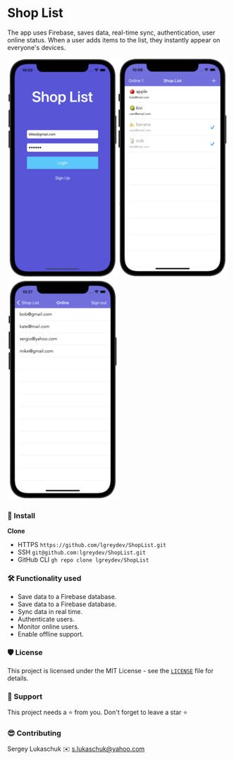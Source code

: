 # Shop List

The app uses Firebase, saves data, real-time sync, authentication, user online status. When a user adds items to the list, they instantly appear on everyone's devices.

<img src="https://github.com/lgreydev/ShopList/blob/main/Screenshot/001.jpg" width="250"><img src="https://github.com/lgreydev/ShopList/blob/main/Screenshot/002.jpg" width="250"><img src="https://github.com/lgreydev/ShopList/blob/main/Screenshot/003.jpg" width="250">

### 💾 Install
**Clone**
 - HTTPS  `https://github.com/lgreydev/ShopList.git`
 - SSH `git@github.com:lgreydev/ShopList.git`
 - GitHub CLI `gh repo clone lgreydev/ShopList`

### 🛠 Functionality used 
 - Save data to a Firebase database.
 - Save data to a Firebase database.
 - Sync data in real time.
 - Authenticate users.
 - Monitor online users.
 - Enable offline support.

### 🛡️ License

This project is licensed under the MIT License - see the [`LICENSE`](https://github.com/lgreydev/ShopList/blob/main/License) file for details.

### 🙏 Support

This project needs a ⭐️ from you. Don't forget to leave a star ⭐️

### 😎 Contributing
Sergey Lukaschuk ✉️ s.lukaschuk@yahoo.com
